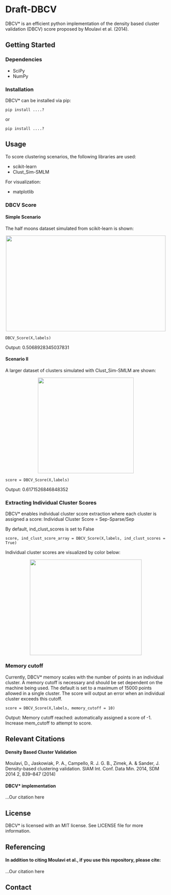 # Draft-DBCV

DBCV* is an efficient python implementation of the density based cluster validation (DBCV) score proposed by Moulavi et al. (2014). 

## Getting Started
### Dependencies
- SciPy
- NumPy
### Installation
DBCV* can be installed via pip:
```
pip install ....?
```
or
```
pip install ....?
```

## Usage
To score clustering scenarios, the following libraries are used:
- scikit-learn
- Clust_Sim-SMLM

For visualization:
- matplotlib
 
### DBCV Score
#### Simple Scenario
The half moons dataset simulated from scikit-learn is shown:
<p align="center">
  <img width="500" height="300" src=https://github.com/user-attachments/assets/22c7c5c3-dcf1-47d4-86fd-53f428e7f87b
</p>

```
DBCV_Score(X,labels)
```
Output: 0.5068928345037831

#### Scenario II
A larger dataset of clusters simulated with Clust_Sim-SMLM are shown:

<p align="center">
  <img width="300" height="300" src=https://github.com/user-attachments/assets/acd7adee-9416-4a61-bfa0-caebf540097b
</p>
 
```
score = DBCV_Score(X,labels)
```
Output: 0.6171526846848352

### Extracting Individual Cluster Scores
DBCV* enables individual cluster score extraction where each cluster is assigned a score:
Individual Cluster Score = Sep-Sparse/Sep

By default, ind_clust_scores is set to False
```
score, ind_clust_score_array = DBCV_Score(X,labels, ind_clust_scores = True)
```
Individual cluster scores are visualized by color below:
<p align="center">
  <img width="350" height="300" src=https://github.com/user-attachments/assets/56cd291a-9991-45d9-8dd7-cd132ec823fb
</p>

### Memory cutoff
Currently, DBCV* memory scales with the number of points in an individual cluster. A memory cutoff is necessary and should be set dependent on the machine being used. The default is set to a maximum of 15000 points allowed in a single cluster. The score will output an error when an individual cluster exceeds this cutoff.
```
score = DBCV_Score(X,labels, memory_cutoff = 10)
```
Output: Memory cutoff reached: automatically assigned a score of -1. Increase mem_cutoff to attempt to score.

## Relevant Citations
#### Density Based Cluster Validation

Moulavi, D., Jaskowiak, P. A., Campello, R. J. G. B., Zimek, A. & Sander, J. Density-based clustering validation. SIAM Int. Conf. Data Min. 2014, SDM 2014 2, 839–847 (2014)

#### DBCV* implementation
...Our citation here

## License
DBCV* is licensed with an MIT license. See LICENSE file for more information.

## Referencing
#### In addition to citing Moulavi et al., if you use this repository, please cite:
...Our citation here

## Contact 

